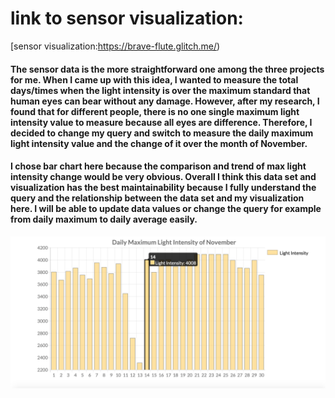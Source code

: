 # link to sensor visualization:  
[sensor visualization:https://brave-flute.glitch.me/)

#### The sensor data is the more straightforward one among the three projects for me. When I came up with this idea, I wanted to measure the total days/times when the light intensity is over the maximum standard that human eyes can bear without any damage. However, after my research, I found that for different people, there is no one single maximum light intensity value to measure because all eyes are difference. Therefore, I decided to change my query and switch to measure the daily maximum light intensity value and the change of it over the month of November. 
#### I chose bar chart here because the comparison and trend of max light intensity change would be very obvious. Overall I think this data set and visualization has the best maintainability because I fully understand the query and the relationship between the data set and my visualization here. I will be able to update data values or change the query for example from daily maximum to daily average easily. 
![alt text](https://github.com/fishyufu/data-structures/blob/master/Final/sensor%20outcome.png?raw=true "sensor data ")
